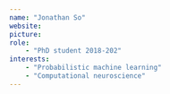 ```yaml
---
name: "Jonathan So"
website:
picture:
role:
    - "PhD student 2018-202"
interests:
    - "Probabilistic machine learning"
    - "Computational neuroscience"
---
```

